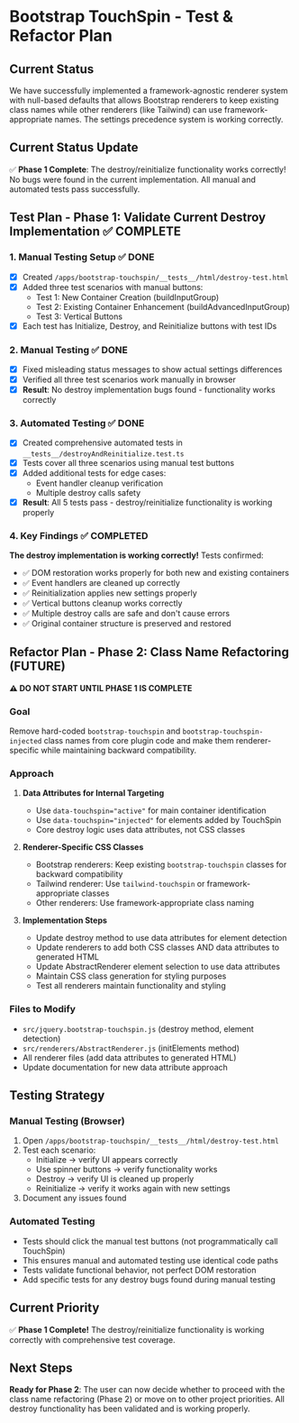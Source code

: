 # Bootstrap TouchSpin - Test & Refactor Plan

## Current Status
We have successfully implemented a framework-agnostic renderer system with null-based defaults that allows Bootstrap renderers to keep existing class names while other renderers (like Tailwind) can use framework-appropriate names. The settings precedence system is working correctly.

## Current Status Update
✅ **Phase 1 Complete**: The destroy/reinitialize functionality works correctly! No bugs were found in the current implementation. All manual and automated tests pass successfully.

## Test Plan - Phase 1: Validate Current Destroy Implementation ✅ COMPLETE

### 1. Manual Testing Setup ✅ DONE
- [x] Created `/apps/bootstrap-touchspin/__tests__/html/destroy-test.html` 
- [x] Added three test scenarios with manual buttons:
  - Test 1: New Container Creation (buildInputGroup)
  - Test 2: Existing Container Enhancement (buildAdvancedInputGroup)  
  - Test 3: Vertical Buttons
- [x] Each test has Initialize, Destroy, and Reinitialize buttons with test IDs

### 2. Manual Testing ✅ DONE
- [x] Fixed misleading status messages to show actual settings differences
- [x] Verified all three test scenarios work manually in browser
- [x] **Result**: No destroy implementation bugs found - functionality works correctly

### 3. Automated Testing ✅ DONE
- [x] Created comprehensive automated tests in `__tests__/destroyAndReinitialize.test.ts`
- [x] Tests cover all three scenarios using manual test buttons
- [x] Added additional tests for edge cases:
  - Event handler cleanup verification
  - Multiple destroy calls safety
- [x] **Result**: All 5 tests pass - destroy/reinitialize functionality is working properly

### 4. Key Findings ✅ COMPLETED
**The destroy implementation is working correctly!** Tests confirmed:
- ✅ DOM restoration works properly for both new and existing containers
- ✅ Event handlers are cleaned up correctly
- ✅ Reinitialization applies new settings properly
- ✅ Vertical buttons cleanup works correctly
- ✅ Multiple destroy calls are safe and don't cause errors
- ✅ Original container structure is preserved and restored

## Refactor Plan - Phase 2: Class Name Refactoring (FUTURE)

**⚠️ DO NOT START UNTIL PHASE 1 IS COMPLETE**

### Goal
Remove hard-coded `bootstrap-touchspin` and `bootstrap-touchspin-injected` class names from core plugin code and make them renderer-specific while maintaining backward compatibility.

### Approach
1. **Data Attributes for Internal Targeting**
   - Use `data-touchspin="active"` for main container identification
   - Use `data-touchspin="injected"` for elements added by TouchSpin
   - Core destroy logic uses data attributes, not CSS classes

2. **Renderer-Specific CSS Classes**
   - Bootstrap renderers: Keep existing `bootstrap-touchspin` classes for backward compatibility
   - Tailwind renderer: Use `tailwind-touchspin` or framework-appropriate classes
   - Other renderers: Use framework-appropriate class naming

3. **Implementation Steps**
   - Update destroy method to use data attributes for element detection
   - Update renderers to add both CSS classes AND data attributes to generated HTML
   - Update AbstractRenderer element selection to use data attributes
   - Maintain CSS class generation for styling purposes
   - Test all renderers maintain functionality and styling

### Files to Modify
- `src/jquery.bootstrap-touchspin.js` (destroy method, element detection)
- `src/renderers/AbstractRenderer.js` (initElements method)
- All renderer files (add data attributes to generated HTML)
- Update documentation for new data attribute approach

## Testing Strategy

### Manual Testing (Browser)
1. Open `/apps/bootstrap-touchspin/__tests__/html/destroy-test.html`
2. Test each scenario:
   - Initialize → verify UI appears correctly
   - Use spinner buttons → verify functionality works
   - Destroy → verify UI is cleaned up properly
   - Reinitialize → verify it works again with new settings
3. Document any issues found

### Automated Testing
- Tests should click the manual test buttons (not programmatically call TouchSpin)
- This ensures manual and automated testing use identical code paths
- Tests validate functional behavior, not perfect DOM restoration
- Add specific tests for any destroy bugs found during manual testing

## Current Priority
✅ **Phase 1 Complete!** The destroy/reinitialize functionality is working correctly with comprehensive test coverage.

## Next Steps
**Ready for Phase 2**: The user can now decide whether to proceed with the class name refactoring (Phase 2) or move on to other project priorities. All destroy functionality has been validated and is working properly.
